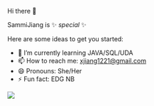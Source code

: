 Hi there 👋


SammiJiang is  ✨ _special_ ✨ 

Here are some ideas to get you started:

- 🌱 I’m currently learning JAVA/SQL/UDA
- 📫 How to reach me: xjiang1221@gmail.com
- 😄 Pronouns: She/Her
- ⚡ Fun fact: EDG NB

![](https://github-readme-stats.vercel.app/api?username=SammiJiang&theme=gruvbox )
